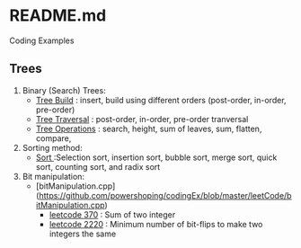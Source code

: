 # README.md
Coding Examples

## Trees
1. Binary (Search) Trees: 
    - [Tree Build](https://github.com/powershoping/codingEx/blob/master/trees/include/bstBuild.tcc) :  insert, build using different orders (post-order, in-order, pre-order) 
    - [Tree Traversal](https://github.com/powershoping/codingEx/blob/master/trees/include/bstTraversal.tcc) : post-order, in-order, pre-order tranversal
    - [Tree Operations](https://github.com/powershoping/codingEx/blob/master/trees/include/bstOperation.tcc) : search, height, sum of leaves, sum, flatten, compare, 
2. Sorting method:    
    - [Sort ](https://github.com/powershoping/codingEx/blob/master/sort/src/sort.cpp) :Selection sort, insertion sort, bubble sort, merge sort, quick sort, counting sort, and radix sort
3. Bit manipulation: 
    - [bitManipulation.cpp] (https://github.com/powershoping/codingEx/blob/master/leetCode/bitManipulation.cpp)
         -  [leetcode 370]( https://leetcode.com/problems/sum-of-two-integers/description/) : Sum of two integer
         -  [leetcode 2220](https://leetcode.com/problems/minimum-bit-flips-to-convert-number/description/) :  Minimum number of bit-flips to make two integers the same